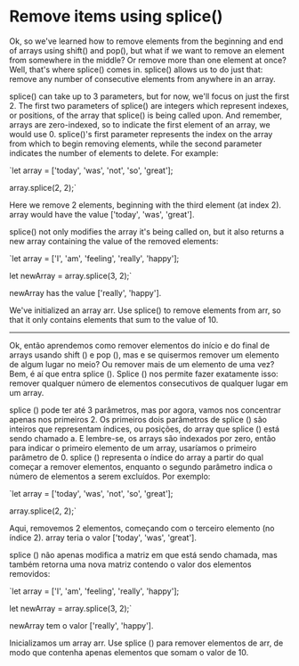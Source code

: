 # Remove items using splice()

Ok, so we've learned how to remove elements from the beginning and end of arrays using shift() and pop(), but what if we want to remove an element from somewhere in the middle? Or remove more than one element at once? Well, that's where splice() comes in. splice() allows us to do just that: remove any number of consecutive elements from anywhere in an array.

splice() can take up to 3 parameters, but for now, we'll focus on just the first 2. The first two parameters of splice() are integers which represent indexes, or positions, of the array that splice() is being called upon. And remember, arrays are zero-indexed, so to indicate the first element of an array, we would use 0. splice()'s first parameter represents the index on the array from which to begin removing elements, while the second parameter indicates the number of elements to delete. For example:

`let array = ['today', 'was', 'not', 'so', 'great'];

array.splice(2, 2);`

Here we remove 2 elements, beginning with the third element (at index 2). array would have the value ['today', 'was', 'great'].

splice() not only modifies the array it's being called on, but it also returns a new array containing the value of the removed elements:

`let array = ['I', 'am', 'feeling', 'really', 'happy'];

let newArray = array.splice(3, 2);`

newArray has the value ['really', 'happy'].

We've initialized an array arr. Use splice() to remove elements from arr, so that it only contains elements that sum to the value of 10.

---

Ok, então aprendemos como remover elementos do início e do final de arrays usando shift () e pop (), mas e se quisermos remover um elemento de algum lugar no meio? Ou remover mais de um elemento de uma vez? Bem, é aí que entra splice (). Splice () nos permite fazer exatamente isso: remover qualquer número de elementos consecutivos de qualquer lugar em um array.

splice () pode ter até 3 parâmetros, mas por agora, vamos nos concentrar apenas nos primeiros 2. Os primeiros dois parâmetros de splice () são inteiros que representam índices, ou posições, do array que splice () está sendo chamado a. E lembre-se, os arrays são indexados por zero, então para indicar o primeiro elemento de um array, usaríamos o primeiro parâmetro de 0. splice () representa o índice do array a partir do qual começar a remover elementos, enquanto o segundo parâmetro indica o número de elementos a serem excluídos. Por exemplo:

`let array = ['today', 'was', 'not', 'so', 'great'];

array.splice(2, 2);`

Aqui, removemos 2 elementos, começando com o terceiro elemento (no índice 2). array teria o valor ['today', 'was', 'great'].

splice () não apenas modifica a matriz em que está sendo chamada, mas também retorna uma nova matriz contendo o valor dos elementos removidos:

`let array = ['I', 'am', 'feeling', 'really', 'happy'];

let newArray = array.splice(3, 2);`

newArray tem o valor ['really', 'happy'].

Inicializamos um array arr. Use splice () para remover elementos de arr, de modo que contenha apenas elementos que somam o valor de 10. 
